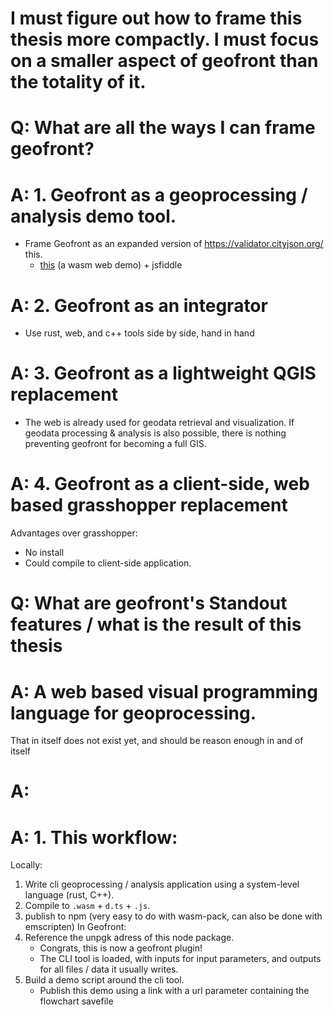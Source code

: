 # I must figure out how to frame this thesis more compactly. I must focus on a smaller aspect of geofront than the totality of it.



# Q: What are all the ways I can frame geofront? 

# A: 1. Geofront as a geoprocessing / analysis demo tool.
- Frame Geofront as an expanded version of https://validator.cityjson.org/ this. 
  - [this](https://validator.cityjson.org/) (a wasm web demo) + jsfiddle 

# A: 2. Geofront as an integrator
- Use rust, web, and c++ tools side by side, hand in hand

# A: 3. Geofront as a lightweight QGIS replacement
- The web is already used for geodata retrieval and visualization. If geodata processing & analysis is also possible, 
there is nothing preventing geofront for becoming a full GIS.

# A: 4. Geofront as a client-side, web based grasshopper replacement
Advantages over grasshopper: 
- No install 
- Could compile to client-side application.  



# Q: What are geofront's Standout features / what is the result of this thesis 

# A: A web based visual programming language for geoprocessing. 
That in itself does not exist yet, and should be reason enough in and of itself

# A: 

# A: 1. This workflow: 
  Locally: 
  1. Write cli geoprocessing / analysis application using a system-level language (rust, C++).
  2. Compile to `.wasm` + `d.ts` + `.js`.
  3. publish to npm (very easy to do with wasm-pack, can also be done with emscripten)
  In Geofront: 
  4. Reference the unpgk adress of this node package. 
     - Congrats, this is now a geofront plugin!
     - The CLI tool is loaded, with inputs for input parameters, and outputs for all files / data it usually writes.
  5. Build a demo script around the cli tool.
     - Publish this demo using a link with a url parameter containing the flowchart savefile

